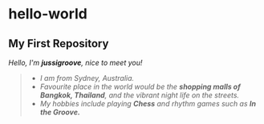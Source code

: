 # hello-world
## **My First Repository**

*Hello, I'm **jussigroove**, nice to meet you!*

> - *I am from Sydney, Australia.*
> - *Favourite place in the world would be the **shopping malls of Bangkok, Thailand**, and the vibrant night life on the streets.*
> - *My hobbies include playing **Chess** and rhythm games such as **In the Groove.***